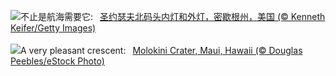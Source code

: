 ![](https://www.bing.com/th?id=OHR.MichiganLighthouse_ZH-CN0581377136_UHD.jpg&w=1000)不止是航海需要它:&nbsp;&ensp;[圣约瑟夫北码头内灯和外灯，密歇根州，美国 (© Kenneth Keifer/Getty Images)](https://www.bing.com/th?id=OHR.MichiganLighthouse_ZH-CN0581377136_UHD.jpg)
<br><br/>
![](https://www.bing.com/th?id=OHR.MolokiniHawaii_EN-US7128254175_UHD.jpg&w=1000)A very pleasant crescent:&nbsp;&ensp;[Molokini Crater, Maui, Hawaii (© Douglas Peebles/eStock Photo)](https://www.bing.com/th?id=OHR.MolokiniHawaii_EN-US7128254175_UHD.jpg)
<br><br/>
